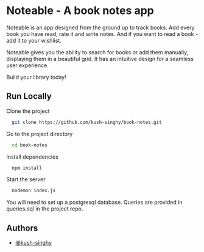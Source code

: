 
# Noteable - A book notes app

Noteable is an app designed from the ground up to track books. Add every book you have read, rate it and write notes. And if you want to read a book - add it to your wishlist. 

Noteable gives you the ability to search for books or add them manually, displaying them in a beautiful grid. It has an intuitive design for a seamless user experience. 

Build your library today!


## Run Locally

Clone the project

```bash
  git clone https://github.com/kush-singhy/book-notes.git
```

Go to the project directory

```bash
  cd book-notes
```

Install dependencies

```bash
  npm install
```

Start the server

```bash
  nodemon index.js
```

You will need to set up a postgresql database. Queries are provided in queries.sql in the project repo. 
## Authors

- [@kush-singhy](https://github.com/kush-singhy)

